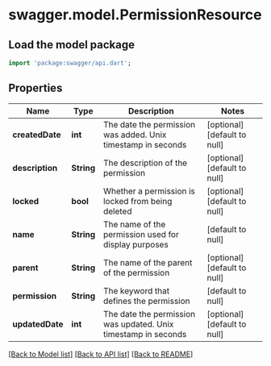 # swagger.model.PermissionResource

## Load the model package
```dart
import 'package:swagger/api.dart';
```

## Properties
Name | Type | Description | Notes
------------ | ------------- | ------------- | -------------
**createdDate** | **int** | The date the permission was added. Unix timestamp in seconds | [optional] [default to null]
**description** | **String** | The description of the permission | [optional] [default to null]
**locked** | **bool** | Whether a permission is locked from being deleted | [optional] [default to null]
**name** | **String** | The name of the permission used for display purposes | [default to null]
**parent** | **String** | The name of the parent of the permission | [optional] [default to null]
**permission** | **String** | The keyword that defines the permission | [default to null]
**updatedDate** | **int** | The date the permission was updated. Unix timestamp in seconds | [optional] [default to null]

[[Back to Model list]](../README.md#documentation-for-models) [[Back to API list]](../README.md#documentation-for-api-endpoints) [[Back to README]](../README.md)


